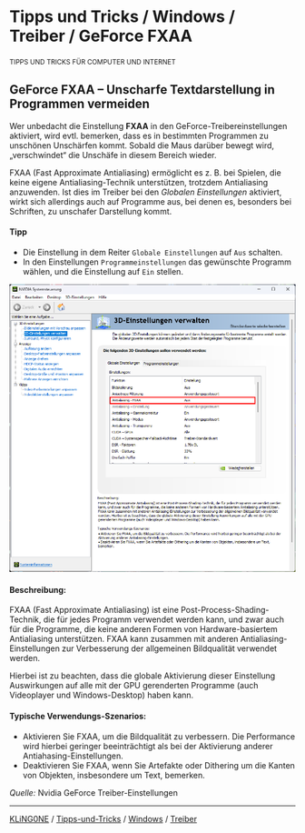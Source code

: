 # Tipps und Tricks / Windows / Treiber / GeForce FXAA
<small>TIPPS UND TRICKS FÜR COMPUTER UND INTERNET</small>

## GeForce FXAA – Unscharfe Textdarstellung in Programmen vermeiden

Wer unbedacht die Einstellung **FXAA** in den GeForce-Treibereinstellungen aktiviert, wird evtl. bemerken, dass es in bestimmten Programmen zu unschönen Unschärfen kommt. Sobald die Maus darüber bewegt wird, „verschwindet“ die Unschäfe in diesem Bereich wieder.

FXAA (Fast Approximate Antialiasing) ermöglicht es z. B. bei Spielen, die keine eigene Antialiasing-Technik unterstützen, trotzdem Antialiasing anzuwenden. Ist dies im Treiber bei den *Globalen Einstellungen* aktiviert, wirkt sich allerdings auch auf Programme aus, bei denen es, besonders bei Schriften, zu unschafer Darstellung kommt.

#### Tipp
* Die Einstellung in dem Reiter ``Globale Einstellungen`` auf ``Aus`` schalten.
* In den Einstellungen ``Programmeinstellungen`` das gewünschte Programm wählen, und die Einstellung auf ``Ein`` stellen.

![Screenshot: GeForce FXAA](img/Screenshot-GeForce-FXAA.png "Screenshot: GeForce FXAA")

#### Beschreibung:
FXAA (Fast Approximate Antialiasing) ist eine Post-Process-Shading-Technik, die für jedes Programm verwendet werden kann, und zwar auch für die Programme, die keine anderen Formen von Hardware-basiertem Antialiasing unterstützen. FXAA kann zusammen mit anderen Antialiasing-Einstellungen zur Verbesserung der allgemeinen Bildqualität verwendet werden.

Hierbei ist zu beachten, dass die globale Aktivierung dieser Einstellung Auswirkungen auf alle mit der GPU gerenderten Programme (auch Videoplayer und Windows-Desktop) haben kann.

#### Typische Verwendungs-Szenarios:
* Aktivieren Sie FXAA, um die Bildqualität zu verbessern. Die Performance wird hierbei geringer beeinträchtigt als bei der Aktivierung anderer Antiahasing-Einstellungen.
* Deaktivieren Sie FXAA, wenn Sie Artefakte oder Dithering um die Kanten von Objekten, insbesondere um Text, bemerken. 

*Quelle:* Nvidia GeForce Treiber-Einstellungen

---

[KLiNG0NE](https://github.com/KLiNG0NE/) / [Tipps-und-Tricks](https://github.com/KLiNG0NE/Tipps-und-Tricks) / [Windows](../README.md) / [Treiber](README.md)
